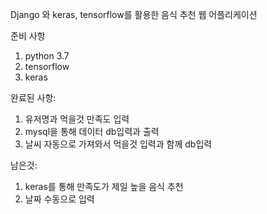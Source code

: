 Django 와 keras, tensorflow를 활용한 음식 추천 웹 어플리케이션

준비 사항
1. python 3.7
2. tensorflow
3. keras

완료된 사항:
1. 유저명과 먹을것 만족도 입력
2. mysql을 통해 데이터 db입력과 출력
3. 날씨 자동으로 가져와서 먹을것 입력과 함께 db입력

남은것:
1. keras를 통해 만족도가 제일 높을 음식 추천
2. 날짜 수동으로 입력